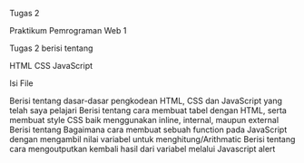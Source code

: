 Tugas 2

Praktikum Pemrograman Web 1

Tugas 2 berisi tentang

HTML
CSS
JavaScript

Isi File

Berisi tentang dasar-dasar pengkodean HTML, CSS dan JavaScript yang telah saya pelajari
Berisi tentang cara membuat tabel dengan HTML, serta membuat style CSS baik menggunakan inline, internal, maupun external
Berisi tentang Bagaimana cara membuat sebuah function pada JavaScript dengan mengambil nilai variabel untuk menghitung/Arithmatic
Berisi tentang cara mengoutputkan kembali hasil dari variabel melalui Javascript alert
